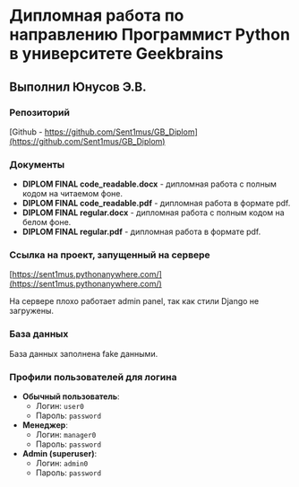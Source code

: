 # Дипломная работа по направлению Программист Python в университете Geekbrains

## Выполнил Юнусов Э.В.

### Репозиторий
[Github - https://github.com/Sent1mus/GB_Diplom](https://github.com/Sent1mus/GB_Diplom)

### Документы
- **DIPLOM FINAL code_readable.docx** - дипломная работа с полным кодом на читаемом фоне.
- **DIPLOM FINAL code_readable.pdf** - дипломная работа в формате pdf.
- **DIPLOM FINAL regular.docx** - дипломная работа с полным кодом на белом фоне.
- **DIPLOM FINAL regular.pdf** - дипломная работа в формате pdf.

### Ссылка на проект, запущенный на сервере
[https://sent1mus.pythonanywhere.com/](https://sent1mus.pythonanywhere.com/)

На сервере плохо работает admin panel, так как стили Django не загружены.

### База данных
База данных заполнена fake данными.

### Профили пользователей для логина
- **Обычный пользователь**: 
  - Логин: `user0`
  - Пароль: `password`
- **Менеджер**: 
  - Логин: `manager0`
  - Пароль: `password`
- **Admin (superuser)**: 
  - Логин: `admin0`
  - Пароль: `password`
